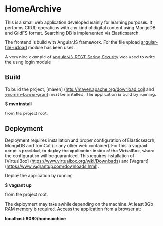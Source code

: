 HomeArchive
===========
This is a small web application developed mainly for learning purposes. It performs CRUD operations with any kind of digital content using MongoDB and GridFS format. Searching DB is implemented via Elasticsearch.

The frontend is build with AngularJS framework.
For the file upload [angular-file-upload](https://github.com/nervgh/angular-file-upload) module has been used.

A very nice example of [AngularJS-REST-Spring Security](https://github.com/philipsorst/angular-rest-springsecurity) was used to write the using login module

Build
-----
To build the project, [maven] (http://maven.apache.org/download.cgi) and [yeoman-bower-grunt](http://yeoman.io/codelab/setup.html)  must be installed.
The application is build by running:

$ __mvn install__

from the project root.

Deployment
----------

Deployment requires installation and proper configuration of Elasticseacrh, MongoDB and TomCat (or any other web container). For this, a vagrant script is provided, to deploy the application inside of the VirtualBox, where the configuration will be guaranteed.
This requires installation of [VirtualBox] (https://www.virtualbox.org/wiki/Downloads) and [Vagrant] (https://www.vagrantup.com/downloads.html).

Deploy the application by running:

$ __vagrant up__

from the project root.

The deployment may take awhile depending on the machine. At least 8Gb RAM memory is required.
Access the application from a browser at:

__localhost:8080/homearchive__


